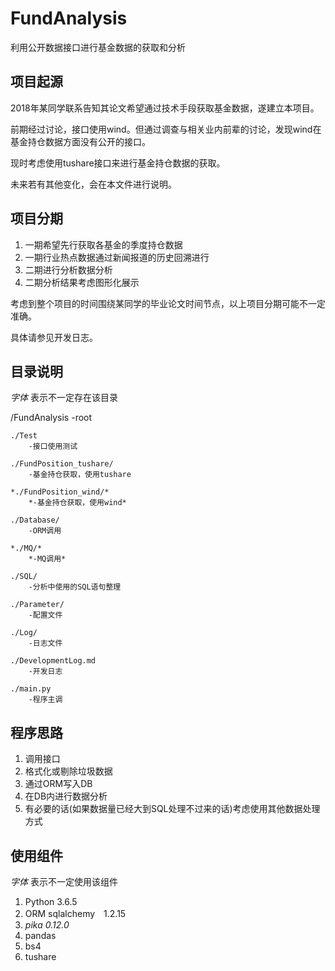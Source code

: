 # FundAnalysis
利用公开数据接口进行基金数据的获取和分析

## 项目起源

2018年某同学联系告知其论文希望通过技术手段获取基金数据，遂建立本项目。

前期经过讨论，接口使用wind。但通过调查与相关业内前辈的讨论，发现wind在基金持仓数据方面没有公开的接口。

现时考虑使用tushare接口来进行基金持仓数据的获取。

未来若有其他变化，会在本文件进行说明。

## 项目分期

1. 一期希望先行获取各基金的季度持仓数据
2. 一期行业热点数据通过新闻报道的历史回溯进行
3. 二期进行分析数据分析
4. 二期分析结果考虑图形化展示

考虑到整个项目的时间围绕某同学的毕业论文时间节点，以上项目分期可能不一定准确。

具体请参见开发日志。

## 目录说明

*字体* 表示不一定存在该目录

/FundAnalysis
    -root

    ./Test
        -接口使用测试

    ./FundPosition_tushare/
        -基金持仓获取，使用tushare

    *./FundPosition_wind/*
        *-基金持仓获取，使用wind*

    ./Database/
        -ORM调用

    *./MQ/*
        *-MQ调用*

    ./SQL/
        -分析中使用的SQL语句整理

    ./Parameter/
        -配置文件

    ./Log/
        -日志文件

    ./DevelopmentLog.md
        -开发日志

    ./main.py
        -程序主调

## 程序思路

1. 调用接口
2. 格式化或剔除垃圾数据
3. 通过ORM写入DB
4. 在DB内进行数据分析
5. 有必要的话(如果数据量已经大到SQL处理不过来的话)考虑使用其他数据处理方式

## 使用组件

*字体* 表示不一定使用该组件

1. Python 3.6.5
2. ORM sqlalchemy　1.2.15
3. *pika 0.12.0*
4. pandas
5. bs4
6. tushare

